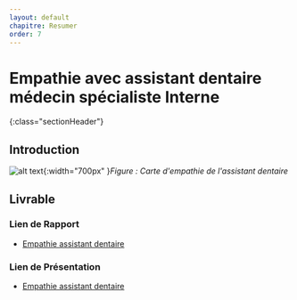 ```yaml
---
layout: default
chapitre: Resumer
order: 7
---
```

<!-- new slide -->
# Empathie avec assistant dentaire médecin spécialiste Interne
{:class="sectionHeader"}

<!-- new slide -->
## Introduction 

![alt text](./images/assistant-dentaire-spécialiste-Interne.png){:width="700px" }*Figure : Carte d'empathie de l'assistant dentaire*



<!-- new slide -->

## Livrable 

### Lien de Rapport
- [Empathie assistant dentaire](/besoin/empathie-assistant-dentaire/rapport.html)
  
### Lien de Présentation
- [Empathie assistant dentaire](/besoin/empathie-assistant-dentaire/presentation.html)



<!-- new slide -->


